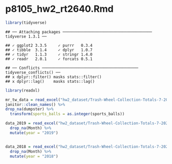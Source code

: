 p8105\_hw2\_rt2640.Rmd
================

``` r
library(tidyverse)
```

    ## ── Attaching packages ─────────────────────────────────────── tidyverse 1.3.1 ──

    ## ✓ ggplot2 3.3.5     ✓ purrr   0.3.4
    ## ✓ tibble  3.1.4     ✓ dplyr   1.0.7
    ## ✓ tidyr   1.1.3     ✓ stringr 1.4.0
    ## ✓ readr   2.0.1     ✓ forcats 0.5.1

    ## ── Conflicts ────────────────────────────────────────── tidyverse_conflicts() ──
    ## x dplyr::filter() masks stats::filter()
    ## x dplyr::lag()    masks stats::lag()

``` r
library(readxl)
```

``` r
mr_tw_data = read_excel("hw2_dataset/Trash-Wheel-Collection-Totals-7-2020-2.xlsx", sheet = "Mr. Trash Wheel", range = "A2:N535") %>%
janitor::clean_names() %>%
drop_na(dumpster) %>%
  transform(sports_balls = as.integer(sports_balls))
```

``` r
data_2019 = read_excel("hw2_dataset/Trash-Wheel-Collection-Totals-7-2020-2.xlsx", sheet = "2019 Precipitation", skip = 1) %>%
  drop_na(Month) %>%
  mutate(year = "2019")


data_2018 = read_excel("hw2_dataset/Trash-Wheel-Collection-Totals-7-2020-2.xlsx", sheet = "2018 Precipitation", skip = 1) %>%
  drop_na(Month) %>% 
  mutate(year = "2018")
```
